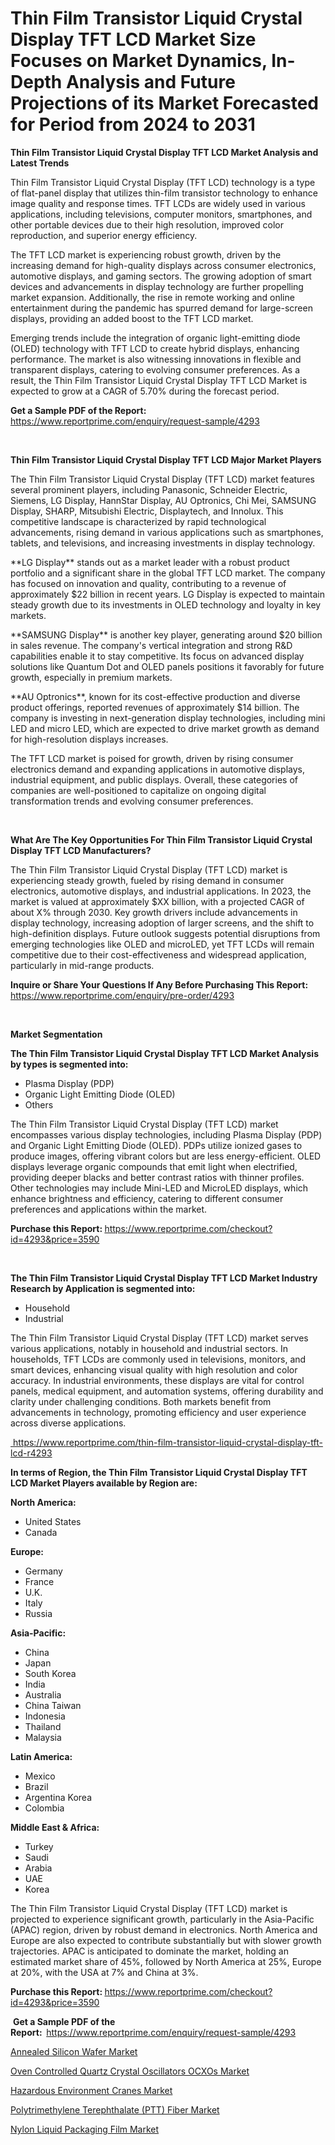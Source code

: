 <p><h1>Thin Film Transistor Liquid Crystal Display TFT LCD Market Size Focuses on Market Dynamics, In-Depth Analysis and Future Projections of its Market Forecasted for Period from 2024 to 2031</h1></p><p><strong>Thin Film Transistor Liquid Crystal Display TFT LCD Market Analysis and Latest Trends</strong></p>
<p><p>Thin Film Transistor Liquid Crystal Display (TFT LCD) technology is a type of flat-panel display that utilizes thin-film transistor technology to enhance image quality and response times. TFT LCDs are widely used in various applications, including televisions, computer monitors, smartphones, and other portable devices due to their high resolution, improved color reproduction, and superior energy efficiency.</p><p>The TFT LCD market is experiencing robust growth, driven by the increasing demand for high-quality displays across consumer electronics, automotive displays, and gaming sectors. The growing adoption of smart devices and advancements in display technology are further propelling market expansion. Additionally, the rise in remote working and online entertainment during the pandemic has spurred demand for large-screen displays, providing an added boost to the TFT LCD market.</p><p>Emerging trends include the integration of organic light-emitting diode (OLED) technology with TFT LCD to create hybrid displays, enhancing performance. The market is also witnessing innovations in flexible and transparent displays, catering to evolving consumer preferences. As a result, the Thin Film Transistor Liquid Crystal Display TFT LCD Market is expected to grow at a CAGR of 5.70% during the forecast period.</p></p>
<p><strong>Get a Sample PDF of the Report:&nbsp;</strong> <a href="https://www.reportprime.com/enquiry/request-sample/4293?utm_campaign=1134&utm_medium=2&utm_source=Github&utm_content=ia&utm_term=18102024&utm_id=thin-film-transistor-liquid-crystal-display-tft-lcd">https://www.reportprime.com/enquiry/request-sample/4293</a></p>
<p>&nbsp;</p>
<p><strong>Thin Film Transistor Liquid Crystal Display TFT LCD Major Market Players</strong></p>
<p><p>The Thin Film Transistor Liquid Crystal Display (TFT LCD) market features several prominent players, including Panasonic, Schneider Electric, Siemens, LG Display, HannStar Display, AU Optronics, Chi Mei, SAMSUNG Display, SHARP, Mitsubishi Electric, Displaytech, and Innolux. This competitive landscape is characterized by rapid technological advancements, rising demand in various applications such as smartphones, tablets, and televisions, and increasing investments in display technology.</p><p>**LG Display** stands out as a market leader with a robust product portfolio and a significant share in the global TFT LCD market. The company has focused on innovation and quality, contributing to a revenue of approximately $22 billion in recent years. LG Display is expected to maintain steady growth due to its investments in OLED technology and loyalty in key markets.</p><p>**SAMSUNG Display** is another key player, generating around $20 billion in sales revenue. The company's vertical integration and strong R&D capabilities enable it to stay competitive. Its focus on advanced display solutions like Quantum Dot and OLED panels positions it favorably for future growth, especially in premium markets.</p><p>**AU Optronics**, known for its cost-effective production and diverse product offerings, reported revenues of approximately $14 billion. The company is investing in next-generation display technologies, including mini LED and micro LED, which are expected to drive market growth as demand for high-resolution displays increases.</p><p>The TFT LCD market is poised for growth, driven by rising consumer electronics demand and expanding applications in automotive displays, industrial equipment, and public displays. Overall, these categories of companies are well-positioned to capitalize on ongoing digital transformation trends and evolving consumer preferences.</p></p>
<p>&nbsp;</p>
<p><strong>What Are The Key Opportunities For Thin Film Transistor Liquid Crystal Display TFT LCD Manufacturers?</strong></p>
<p><p>The Thin Film Transistor Liquid Crystal Display (TFT LCD) market is experiencing steady growth, fueled by rising demand in consumer electronics, automotive displays, and industrial applications. In 2023, the market is valued at approximately $XX billion, with a projected CAGR of about X% through 2030. Key growth drivers include advancements in display technology, increasing adoption of larger screens, and the shift to high-definition displays. Future outlook suggests potential disruptions from emerging technologies like OLED and microLED, yet TFT LCDs will remain competitive due to their cost-effectiveness and widespread application, particularly in mid-range products.</p></p>
<p><strong>Inquire or Share Your Questions If Any Before Purchasing This Report:</strong> <a href="https://www.reportprime.com/enquiry/pre-order/4293?utm_campaign=1134&utm_medium=2&utm_source=Github&utm_content=ia&utm_term=18102024&utm_id=thin-film-transistor-liquid-crystal-display-tft-lcd">https://www.reportprime.com/enquiry/pre-order/4293</a></p>
<p>&nbsp;</p>
<p><strong>Market Segmentation</strong></p>
<p><strong>The Thin Film Transistor Liquid Crystal Display TFT LCD Market Analysis by types is segmented into:</strong></p>
<p><ul><li>Plasma Display (PDP)</li><li>Organic Light Emitting Diode (OLED)</li><li>Others</li></ul></p>
<p><p>The Thin Film Transistor Liquid Crystal Display (TFT LCD) market encompasses various display technologies, including Plasma Display (PDP) and Organic Light Emitting Diode (OLED). PDPs utilize ionized gases to produce images, offering vibrant colors but are less energy-efficient. OLED displays leverage organic compounds that emit light when electrified, providing deeper blacks and better contrast ratios with thinner profiles. Other technologies may include Mini-LED and MicroLED displays, which enhance brightness and efficiency, catering to different consumer preferences and applications within the market.</p></p>
<p><strong>Purchase this Report:&nbsp;</strong><a href="https://www.reportprime.com/checkout?id=4293&price=3590&utm_campaign=1134&utm_medium=2&utm_source=Github&utm_content=ia&utm_term=18102024&utm_id=thin-film-transistor-liquid-crystal-display-tft-lcd">https://www.reportprime.com/checkout?id=4293&price=3590</a></p>
<p>&nbsp;</p>
<p><strong>The Thin Film Transistor Liquid Crystal Display TFT LCD Market Industry Research by Application is segmented into:</strong></p>
<p><ul><li>Household</li><li>Industrial</li></ul></p>
<p><p>The Thin Film Transistor Liquid Crystal Display (TFT LCD) market serves various applications, notably in household and industrial sectors. In households, TFT LCDs are commonly used in televisions, monitors, and smart devices, enhancing visual quality with high resolution and color accuracy. In industrial environments, these displays are vital for control panels, medical equipment, and automation systems, offering durability and clarity under challenging conditions. Both markets benefit from advancements in technology, promoting efficiency and user experience across diverse applications.</p></p>
<p><a href="https://www.reportprime.com/thin-film-transistor-liquid-crystal-display-tft-lcd-r4293?utm_campaign=1134&utm_medium=2&utm_source=Github&utm_content=ia&utm_term=18102024&utm_id=thin-film-transistor-liquid-crystal-display-tft-lcd">&nbsp;https://www.reportprime.com/thin-film-transistor-liquid-crystal-display-tft-lcd-r4293</a></p>
<p><strong>In terms of Region, the Thin Film Transistor Liquid Crystal Display TFT LCD Market Players available by Region are:</strong></p>
<p>
    <p> <strong> North America: </strong>
        <ul>
            <li>United States</li>
            <li>Canada</li>
        </ul>
        </p> 
    <p> <strong> Europe: </strong>
        <ul>
            <li>Germany</li>
            <li>France</li>
            <li>U.K.</li>
            <li>Italy</li>
            <li>Russia</li>
        </ul>
        </p> 
    <p> <strong> Asia-Pacific: </strong>
        <ul>
            <li>China</li>
            <li>Japan</li>
            <li>South Korea</li>
            <li>India</li>
            <li>Australia</li>
            <li>China Taiwan</li>
            <li>Indonesia</li>
            <li>Thailand</li>
            <li>Malaysia</li>
        </ul>
        </p> 
    <p> <strong> Latin America: </strong>
        <ul>
            <li>Mexico</li>
            <li>Brazil</li>
            <li>Argentina Korea</li>
            <li>Colombia</li>
        </ul>
        </p> 
    <p> <strong> Middle East & Africa: </strong>
        <ul>
            <li>Turkey</li>
            <li>Saudi</li>
            <li>Arabia</li>
            <li>UAE</li>
            <li>Korea</li>
        </ul>
    </p>
    </p>
<p><p>The Thin Film Transistor Liquid Crystal Display (TFT LCD) market is projected to experience significant growth, particularly in the Asia-Pacific (APAC) region, driven by robust demand in electronics. North America and Europe are also expected to contribute substantially but with slower growth trajectories. APAC is anticipated to dominate the market, holding an estimated market share of 45%, followed by North America at 25%, Europe at 20%, with the USA at 7% and China at 3%.</p></p>
<p><strong>Purchase this Report: </strong><a href="https://www.reportprime.com/checkout?id=4293&price=3590&utm_campaign=1134&utm_medium=2&utm_source=Github&utm_content=ia&utm_term=18102024&utm_id=thin-film-transistor-liquid-crystal-display-tft-lcd">https://www.reportprime.com/checkout?id=4293&price=3590</a></p>
<p>&nbsp;<strong>Get a Sample PDF of the Report:&nbsp;&nbsp;</strong><a href="https://www.reportprime.com/enquiry/request-sample/4293?utm_campaign=1134&utm_medium=2&utm_source=Github&utm_content=ia&utm_term=18102024&utm_id=thin-film-transistor-liquid-crystal-display-tft-lcd">https://www.reportprime.com/enquiry/request-sample/4293</a></p>
<p><strong></strong></p>
<p><p><a href="https://github.com/janelbaub6/Market-Research-Report-List-1/blob/main/annealed-silicon-wafer-market.md?utm_campaign=1134&utm_medium=2&utm_source=Github&utm_content=ia&utm_term=18102024&utm_id=thin-film-transistor-liquid-crystal-display-tft-lcd">Annealed Silicon Wafer Market</a></p><p><a href="https://github.com/wydramppetrox/Market-Research-Report-List-1/blob/main/oven-controlled-quartz-crystal-oscillators-ocxos-market.md?utm_campaign=1134&utm_medium=2&utm_source=Github&utm_content=ia&utm_term=18102024&utm_id=thin-film-transistor-liquid-crystal-display-tft-lcd">Oven Controlled Quartz Crystal Oscillators OCXOs Market</a></p><p><a href="https://issuu.com/reportprime-2/docs/hazardous-environment-cranes-market_eeba0890416bf7?utm_campaign=1134&utm_medium=2&utm_source=Github&utm_content=ia&utm_term=18102024&utm_id=thin-film-transistor-liquid-crystal-display-tft-lcd">Hazardous Environment Cranes Market</a></p><p><a href="https://www.linkedin.com/pulse/polytrimethylene-terephthalate-ptt-fiber-market-industry-bx54c?utm_campaign=1134&utm_medium=2&utm_source=Github&utm_content=ia&utm_term=18102024&utm_id=thin-film-transistor-liquid-crystal-display-tft-lcd">Polytrimethylene Terephthalate (PTT) Fiber Market</a></p><p><a href="https://www.linkedin.com/pulse/nylon-liquid-packaging-film-market-trends-detailed-study-deofc?utm_campaign=1134&utm_medium=2&utm_source=Github&utm_content=ia&utm_term=18102024&utm_id=thin-film-transistor-liquid-crystal-display-tft-lcd">Nylon Liquid Packaging Film Market</a></p></p>